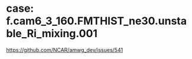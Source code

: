 # case: f.cam6_3_160.FMTHIST_ne30.unstable_Ri_mixing.001
https://github.com/NCAR/amwg_dev/issues/541
